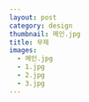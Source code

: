 ```yaml
---
layout: post
category: design
thumbnail: 메인.jpg
title: 무제
images:
  - 메인.jpg
  - 1.jpg
  - 2.jpg
  - 3.jpg
---
```

